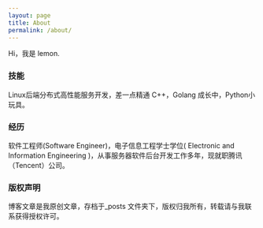 ```yaml
---
layout: page
title: About
permalink: /about/
---
```


Hi，我是 lemon.

### 技能

Linux后端分布式高性能服务开发，差一点精通 C++，Golang 成长中，Python小玩具。

### 经历

软件工程师(Software Engineer)，电子信息工程学士学位( Electronic and Information Engineering )，从事服务器软件后台开发工作多年，现就职腾讯（Tencent）公司。


### 版权声明

博客文章是我原创文章，存档于_posts 文件夹下，版权归我所有，转载请与我联系获得授权许可。

